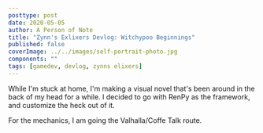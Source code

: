 ```yaml
---
posttype: post
date: 2020-05-05
author: A Person of Note
title: "Zynn's Exlixers Devlog: Witchypoo Beginnings"
published: false
coverImage: ../../images/self-portrait-photo.jpg
components: ""
tags: [gamedev, devlog, zynns elixers]
---
```


While I'm stuck at home, I'm making a visual novel that's been around in the back of my head for a while. I decided to go with RenPy as the framework, and customize the heck out of it.

For the mechanics, I am going the Valhalla/Coffe Talk route. 